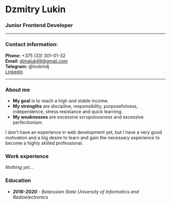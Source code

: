 # Dzmitry Lukin
### Junior Frontend Developer
*********
### Contact information:
**Phone:** +375 (33) 301-01-32  
**Email:** dimaluk49@gmail.com  
**Telegram:** @lookindj  
[Linkedin](https://www.linkedin.com/in/dima-lukin-12a851197)
***
### About me
+ **My goal** is to reach a high and stable income.  
+ **My strengths** are discipline, responsibility, purposefulness, independence, stress resistance and quick learning.  
+ **My weaknesses** are excessive scrupulousness and excessive perfectionism.
  
I don't have an experience in web development yet, but I have a very good motivation and a big desire to learn and gain the necessary experience to become a highly skilled professional.
### Work experience
*Nothing yet...*
### Education
+ ***2016-2020** - Belarusian State University of Informatics and Radioelectronics* 
